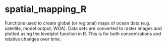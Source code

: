 # spatial_mapping_R
Functions used to create global (or regional) maps of ocean data (e.g. satellite, model output, WOA). Data sets are converted to raster images and plotted using the levelplot function in R. This is for both concentrations and relative changes over time.
